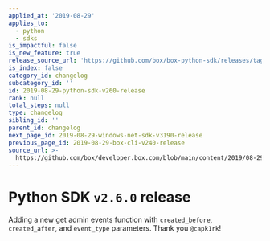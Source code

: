 ```yaml
---
applied_at: '2019-08-29'
applies_to:
  - python
  - sdks
is_impactful: false
is_new_feature: true
release_source_url: 'https://github.com/box/box-python-sdk/releases/tag/v2.6.0'
is_index: false
category_id: changelog
subcategory_id: ''
id: 2019-08-29-python-sdk-v260-release
rank: null
total_steps: null
type: changelog
sibling_id: ''
parent_id: changelog
next_page_id: 2019-08-29-windows-net-sdk-v3190-release
previous_page_id: 2019-08-29-box-cli-v240-release
source_url: >-
  https://github.com/box/developer.box.com/blob/main/content/2019/08-29-python-sdk-v260-release.md
---
```

# Python SDK `v2.6.0` release

Adding a new get admin events function with `created_before`, `created_after`, and `event_type` parameters. Thank you `@capk1rk`!